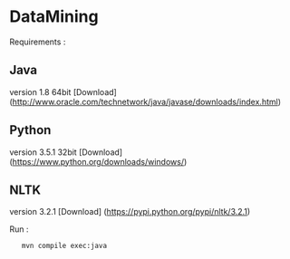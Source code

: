 # DataMining

Requirements :

## Java
version 1.8 64bit [Download] (http://www.oracle.com/technetwork/java/javase/downloads/index.html)

## Python
version 3.5.1 32bit [Download] (https://www.python.org/downloads/windows/)

## NLTK
version 3.2.1 [Download] (https://pypi.python.org/pypi/nltk/3.2.1)


Run :
```bash
   mvn compile exec:java
```
